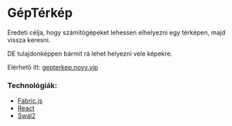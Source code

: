 # GépTérkép

Eredeti célja, hogy számítógépeket lehessen elhelyezni egy térképen, majd vissza keresni.

DE tulajdonképpen bármit rá lehet helyezni vele képekre.

Elérhető itt: [gepterkep.novy.vip](https://gepterkep.novy.vip)

### Technológiák:

- [Fabric.js](http://fabricjs.com/)
- [React](http://reactjs.org)
- [Swal2](https://sweetalert2.github.io/)